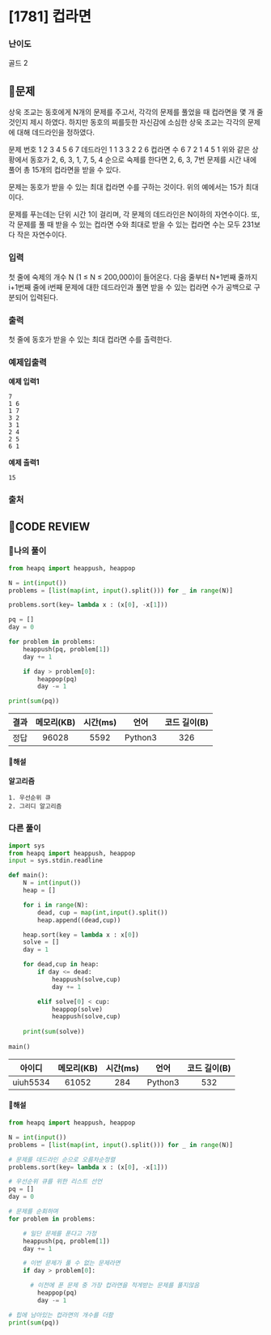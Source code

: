 # [1781] 컵라면

### **난이도**
골드 2
## **📝문제**
상욱 조교는 동호에게 N개의 문제를 주고서, 각각의 문제를 풀었을 때 컵라면을 몇 개 줄 것인지 제시 하였다. 하지만 동호의 찌를듯한 자신감에 소심한 상욱 조교는 각각의 문제에 대해 데드라인을 정하였다.

문제 번호	1	2	3	4	5	6	7
데드라인	1	1	3	3	2	2	6
컵라면 수	6	7	2	1	4	5	1
위와 같은 상황에서 동호가 2, 6, 3, 1, 7, 5, 4 순으로 숙제를 한다면 2, 6, 3, 7번 문제를 시간 내에 풀어 총 15개의 컵라면을 받을 수 있다.

문제는 동호가 받을 수 있는 최대 컵라면 수를 구하는 것이다. 위의 예에서는 15가 최대이다.

문제를 푸는데는 단위 시간 1이 걸리며, 각 문제의 데드라인은 N이하의 자연수이다. 또, 각 문제를 풀 때 받을 수 있는 컵라면 수와 최대로 받을 수 있는 컵라면 수는 모두 231보다 작은 자연수이다.
### **입력**
첫 줄에 숙제의 개수 N (1 ≤ N ≤ 200,000)이 들어온다. 다음 줄부터 N+1번째 줄까지 i+1번째 줄에 i번째 문제에 대한 데드라인과 풀면 받을 수 있는 컵라면 수가 공백으로 구분되어 입력된다.
### **출력**
첫 줄에 동호가 받을 수 있는 최대 컵라면 수를 출력한다.
### **예제입출력**

**예제 입력1**

```
7
1 6
1 7
3 2
3 1
2 4
2 5
6 1
```

**예제 출력1**

```
15
```

### **출처**

## **🧐CODE REVIEW**

### **🧾나의 풀이**

```python
from heapq import heappush, heappop

N = int(input())
problems = [list(map(int, input().split())) for _ in range(N)]

problems.sort(key= lambda x : (x[0], -x[1]))

pq = []
day = 0

for problem in problems:
    heappush(pq, problem[1])
    day += 1

    if day > problem[0]:
        heappop(pq)
        day -= 1

print(sum(pq))
```

결과	| 메모리(KB) |	시간(ms) |	언어 |	코드 길이(B)
:----:|:-----:|:-----:|:-----:|:--------:
정답|96028|5592|Python3|326
#### **📝해설**

**알고리즘**
```
1. 우선순위 큐
2. 그리디 알고리즘
```

### **다른 풀이**

```python
import sys
from heapq import heappush, heappop
input = sys.stdin.readline

def main():
    N = int(input())
    heap = []

    for i in range(N):
        dead, cup = map(int,input().split())
        heap.append((dead,cup))

    heap.sort(key = lambda x : x[0])
    solve = []
    day = 1

    for dead,cup in heap:
        if day <= dead:
            heappush(solve,cup)
            day += 1

        elif solve[0] < cup: 
            heappop(solve)
            heappush(solve,cup)
            
    print(sum(solve))
        
main()
```

아이디 | 메모리(KB) |	시간(ms) |	언어 |	코드 길이(B) 
:-----:|:-----:|:-----:|:----:|:--------:
uiuh5534|61052|284|Python3|532
#### **📝해설**

```python
from heapq import heappush, heappop

N = int(input())
problems = [list(map(int, input().split())) for _ in range(N)]

# 문제를 데드라인 순으로 오름차순정렬
problems.sort(key= lambda x : (x[0], -x[1]))

# 우선순위 큐를 위한 리스트 선언
pq = []
day = 0

# 문제를 순회하며
for problem in problems:

    # 일단 문제를 푼다고 가정
    heappush(pq, problem[1])
    day += 1

    # 이번 문제가 풀 수 없는 문제라면
    if day > problem[0]:

      # 이전에 푼 문제 중 가장 컵라면을 적게받는 문제를 풀지않음
        heappop(pq)
        day -= 1

# 힙에 남아있는 컵라면의 개수를 더함
print(sum(pq))
```